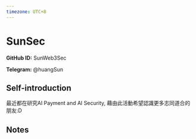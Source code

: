 ```yaml
---
timezone: UTC+8
---
```


# SunSec

**GitHub ID:** SunWeb3Sec

**Telegram:** @huangSun

## Self-introduction

最近都在研究AI Payment and AI Security, 藉由此活動希望認識更多志同道合的朋友:D

## Notes

<!-- Content_START -->


<!-- Content_END -->
